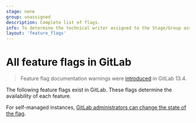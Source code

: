 ```yaml
---
stage: none
group: unassigned
description: Complete list of flags.
info: To determine the technical writer assigned to the Stage/Group associated with this page, see https://handbook.gitlab.com/handbook/product/ux/technical-writing/#assignments
layout: 'feature_flags'
---
```


# All feature flags in GitLab

> Feature flag documentation warnings were [introduced](https://gitlab.com/gitlab-org/gitlab/-/issues/227806) in GitLab 13.4.

The following feature flags exist in GitLab. These flags determine the availability of each feature.

For self-managed instances, [GitLab administrators can change the state of the flag](../administration/feature_flags.md).
